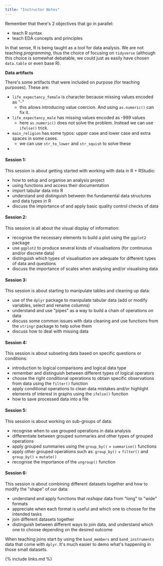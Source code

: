 ```yaml
---
title: "Instructor Notes"
---
```


Remember that there's 2 objectives that go in parallel: 

- teach R syntax
- teach EDA concepts and principles

In that sense, R is being taught as a _tool_ for data analysis. 
We are not teaching _programming_, thus the choice of focusing on `tidyverse`
(although this choice is somewhat debatable, we could just as easily have chosen 
`data.table` or even base R).

**Data artifacts**

There's some artifacts that were included on purpose (for teaching purposes). 
These are:

- `life_expectancy_female` is character because missing values encoded as "-"
  - this allows introducing value coercion. And using `as.numeric()` can fix it.
- `life_expectancy_male` has missing values encoded as -999 values
  - here `as.numeric()` does not solve the problem. Instead we can use `ifelse()` trick.
- `main_religion` has some typos: upper case and lower case and extra spaces in some cases.
  - we can use `str_to_lower` and `str_squish` to solve these
- 


#### Session 1:

This session is about getting started with working with data in R + RStudio:

- how to setup and organise an analysis project
- using functions and access their documentation
- import tabular data into R
- understand and distinguish between the fundamental data structures and data types in R
- discuss the importance of and apply basic quality control checks of data


#### Session 2:

This session is all about the visual display of information:

- recognise the necessary elements to build a plot using the `ggplot2` package
- use `ggplot2` to produce several kinds of visualisations (for continuous and/or discrete data)
- distinguish which types of visualisation are adequate for different types of data and questions
- discuss the importance of scales when analysing and/or visualising data


#### Session 3:

This session is about starting to manipulate tables and cleaning up data:

- use of the `dplyr` package to manipulate tabular data (add or modify variables, select and rename columns)
- understand and use "pipes" as a way to build a chain of operations on data
- discuss some common issues with data cleaning and use functions from the `stringr` package to help solve them
- discuss how to deal with missing data


#### Session 4:

This session is about subseting data based on specific questions or conditions:

- introduction to logical comparisons and logical data type
- remember and distinguish between different types of logical operators
- choose the right conditional operations to obtain specific observations from data using the `filter()` function
- apply conditional operations to clean data mistakes and/or highlight elements of interest in graphs using the `ifelse()` function
- how to save processed data into a file


#### Session 5:

This session is about working on sub-groups of data:

- recognise when to use grouped operations in data analysis
- differentiate between grouped summaries and other types of grouped operations
- apply grouped summaries using the `group_by()` + `summarise()` functions
- apply other grouped operations such as: `group_by()` + `filter()` and `group_by()` + `mutate()`
- recognise the importance of the `ungroup()` function


#### Session 6:

This session is about combining different datasets together and how to modify the "shape" of our data:

- understand and apply functions that _reshape_ data from "long" to "wide" formats
- appreciate when each format is useful and which one to choose for the intended tasks
- join different datasets together
- distinguish between different ways to join data, and understand which one to choose depending on the desired outcome

When teaching joins start by using the `band_members` and `band_instruments` data that 
come with `dplyr`. It's much easier to demo what's happening in those small datasets. 

{% include links.md %}
